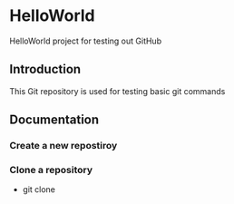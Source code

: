 # HelloWorld
HelloWorld project for testing out GitHub
## Introduction
This Git repository is used for testing basic git commands

## Documentation

### Create a new repostiroy

### Clone a repository
- git clone 



